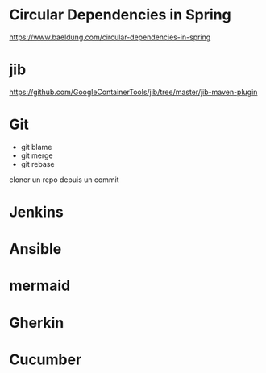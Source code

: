 # Circular Dependencies in Spring
https://www.baeldung.com/circular-dependencies-in-spring

# jib
https://github.com/GoogleContainerTools/jib/tree/master/jib-maven-plugin

# Git
- git blame
- git merge
- git rebase

cloner un repo depuis un commit

# Jenkins

# Ansible

# mermaid

# Gherkin

# Cucumber

